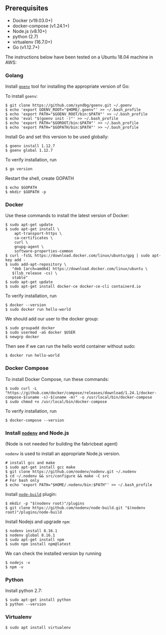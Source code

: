 ## Prerequisites

* Docker (v19.03.0+)
* docker-compose (v1.24.1+)  
* Node.js (v8.10+)  
* python (2.7) 
* virtualenv (16.7.0+)  
* Go (v1.12.7+)  

The instructions below have been tested on a Ubuntu 18.04 machine in AWS:

### Golang

Install [`goenv`](https://github.com/syndbg/goenv/blob/master/INSTALL.md) tool for installing the appropriate version of Go:

To install `goenv`:
```
$ git clone https://github.com/syndbg/goenv.git ~/.goenv
$ echo 'export GOENV_ROOT="$HOME/.goenv"' >> ~/.bash_profile
$ echo 'export PATH="$GOENV_ROOT/bin:$PATH"' >> ~/.bash_profile
$ echo 'eval "$(goenv init -)"' >> ~/.bash_profile
$ echo 'export PATH="$GOROOT/bin:$PATH"' >> ~/.bash_profile
$ echo 'export PATH="$GOPATH/bin:$PATH"' >> ~/.bash_profile
```

Install Go and set this version to be used globally:
```
$ goenv install 1.12.7
$ goenv global 1.12.7
```

To verify installation, run
```
$ go version
```

Restart the shell, create GOPATH
```
$ echo $GOPATH
$ mkdir $GOPATH -p
```


### Docker
Use these commands to install the latest version of Docker:
```
$ sudo apt-get update
$ sudo apt-get install \
    apt-transport-https \
    ca-certificates \
    curl \
    gnupg-agent \
    software-properties-common
$ curl -fsSL https://download.docker.com/linux/ubuntu/gpg | sudo apt-key add -
$ sudo add-apt-repository \
   "deb [arch=amd64] https://download.docker.com/linux/ubuntu \
   $(lsb_release -cs) \
   stable"
$ sudo apt-get update
$ sudo apt-get install docker-ce docker-ce-cli containerd.io
```

To verify installation, run
```
$ docker --version
$ sudo docker run hello-world
```

We should add our user to the docker group:
```
$ sudo groupadd docker
$ sudo usermod -aG docker $USER
$ newgrp docker
```

Then see if we can run the hello world container without sudo:
```
$ docker run hello-world
```

### Docker Compose
To install Docker Compose, run these commands:
```
$ sudo curl -L "https://github.com/docker/compose/releases/download/1.24.1/docker-compose-$(uname -s)-$(uname -m)" -o /usr/local/bin/docker-compose
$ sudo chmod +x /usr/local/bin/docker-compose
```
To verify installation, run
```
$ docker-compose --version
```

### Install [`nodenv`](https://github.com/nodenv/nodenv) and Node.js

(Node is not needed for building the fabricbeat agent)

`nodenv` is used to install an appropriate Node.js version.

```
# install gcc and make
$ sudo apt-get install gcc make
$ git clone https://github.com/nodenv/nodenv.git ~/.nodenv
$ cd ~/.nodenv && src/configure && make -C src
# For bash only
$ echo 'export PATH="$HOME/.nodenv/bin:$PATH"' >> ~/.bash_profile
```

Install [`node-build`](https://github.com/nodenv/node-build) plugin:

```
$ mkdir -p "$(nodenv root)"/plugins
$ git clone https://github.com/nodenv/node-build.git "$(nodenv root)"/plugins/node-build
```

Install Nodejs and upgrade `npm`:
```
$ nodenv install 8.16.1
$ nodenv global 8.16.1
$ sudo apt-get install npm
$ sudo npm install npm@latest
```

We can check the installed version by running
```
$ nodejs -v
$ npm -v
```

### Python

Install python 2.7:

```
$ sudo apt-get install python
$ python --version
```

### Virtualenv

```
$ sudo apt install virtualenv
```
